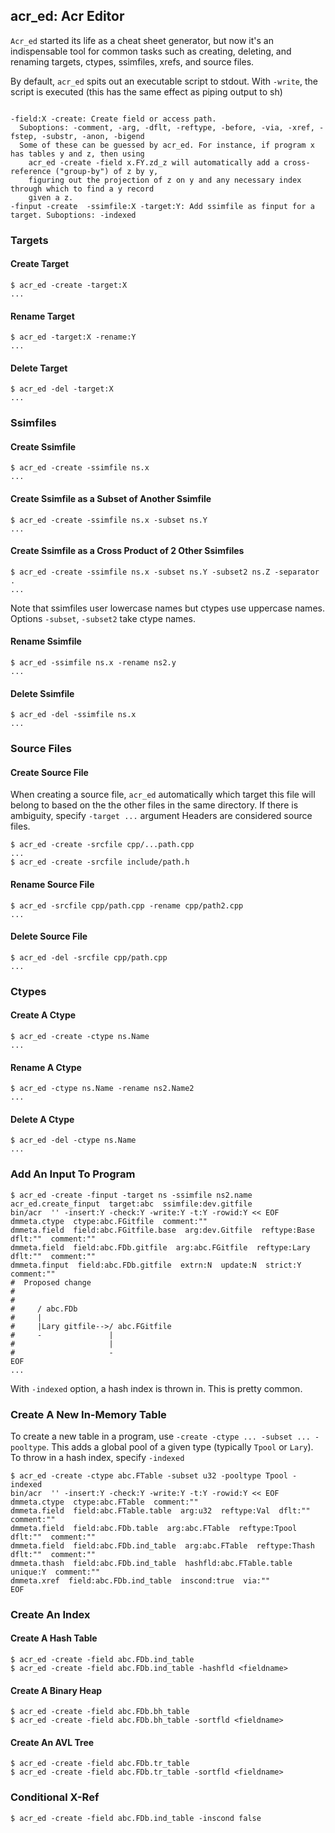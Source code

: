 ## acr_ed: Acr Editor

`Acr_ed` started its life as a cheat sheet generator, but now it's an indispensable 
tool for common tasks such as creating, deleting, and renaming targets, ctypes, ssimfiles,
xrefs, and source files.

By default, `acr_ed` spits out an executable script to stdout. With
`-write`, the script is executed (this has the same effect as piping output
to sh)

~~~

-field:X -create: Create field or access path.
  Suboptions: -comment, -arg, -dflt, -reftype, -before, -via, -xref, -fstep, -substr, -anon, -bigend
  Some of these can be guessed by acr_ed. For instance, if program x has tables y and z, then using
    acr_ed -create -field x.FY.zd_z will automatically add a cross-reference ("group-by") of z by y,
    figuring out the projection of z on y and any necessary index through which to find a y record
    given a z.
-finput -create  -ssimfile:X -target:Y: Add ssimfile as finput for a target. Suboptions: -indexed

~~~

### Targets

#### Create Target

    $ acr_ed -create -target:X
    ...

#### Rename Target

    $ acr_ed -target:X -rename:Y
    ...

#### Delete Target

    $ acr_ed -del -target:X
    ...

### Ssimfiles

#### Create Ssimfile

    $ acr_ed -create -ssimfile ns.x 
    ...

#### Create Ssimfile as a Subset of Another Ssimfile

    $ acr_ed -create -ssimfile ns.x -subset ns.Y
    ...

#### Create Ssimfile as a Cross Product of 2 Other Ssimfiles

    $ acr_ed -create -ssimfile ns.x -subset ns.Y -subset2 ns.Z -separator .
    ...

Note that ssimfiles user lowercase names but ctypes use uppercase names.
Options `-subset`, `-subset2` take ctype names.

#### Rename Ssimfile

    $ acr_ed -ssimfile ns.x -rename ns2.y
    ...

#### Delete Ssimfile

    $ acr_ed -del -ssimfile ns.x
    ...

### Source Files

#### Create Source File
When creating a source file, `acr_ed` automatically which target
this file will belong to based on the the other files in the same directory.
If there is ambiguity, specify `-target ...` argument
Headers are considered source files.

    $ acr_ed -create -srcfile cpp/...path.cpp
    ...
    $ acr_ed -create -srcfile include/path.h

#### Rename Source File

    $ acr_ed -srcfile cpp/path.cpp -rename cpp/path2.cpp
    ...

#### Delete Source File

    $ acr_ed -del -srcfile cpp/path.cpp
    ...

### Ctypes

#### Create A Ctype

    $ acr_ed -create -ctype ns.Name
    ...

#### Rename A Ctype

    $ acr_ed -ctype ns.Name -rename ns2.Name2
    ...

#### Delete A Ctype

    $ acr_ed -del -ctype ns.Name
    ...
    
### Add An Input To Program

    $ acr_ed -create -finput -target ns -ssimfile ns2.name
    acr_ed.create_finput  target:abc  ssimfile:dev.gitfile
    bin/acr  '' -insert:Y -check:Y -write:Y -t:Y -rowid:Y << EOF
    dmmeta.ctype  ctype:abc.FGitfile  comment:""
    dmmeta.field  field:abc.FGitfile.base  arg:dev.Gitfile  reftype:Base  dflt:""  comment:""
    dmmeta.field  field:abc.FDb.gitfile  arg:abc.FGitfile  reftype:Lary  dflt:""  comment:""
    dmmeta.finput  field:abc.FDb.gitfile  extrn:N  update:N  strict:Y  comment:""
    #  Proposed change
    #
    #
    #     / abc.FDb
    #     |
    #     |Lary gitfile-->/ abc.FGitfile
    #     -               |
    #                     |
    #                     -
    EOF
    ...
    
With `-indexed` option, a hash index is thrown in. This is pretty common.

### Create A New In-Memory Table

To create a new table in a program, use `-create -ctype ... -subset ... -pooltype`.
This adds a global pool of a given type (typically `Tpool` or `Lary`).
To throw in a hash index, specify `-indexed`

    $ acr_ed -create -ctype abc.FTable -subset u32 -pooltype Tpool -indexed
    bin/acr  '' -insert:Y -check:Y -write:Y -t:Y -rowid:Y << EOF
    dmmeta.ctype  ctype:abc.FTable  comment:""
    dmmeta.field  field:abc.FTable.table  arg:u32  reftype:Val  dflt:""  comment:""
    dmmeta.field  field:abc.FDb.table  arg:abc.FTable  reftype:Tpool  dflt:""  comment:""
    dmmeta.field  field:abc.FDb.ind_table  arg:abc.FTable  reftype:Thash  dflt:""  comment:""
    dmmeta.thash  field:abc.FDb.ind_table  hashfld:abc.FTable.table  unique:Y  comment:""
    dmmeta.xref  field:abc.FDb.ind_table  inscond:true  via:""
    EOF

### Create An Index

#### Create A Hash Table

    $ acr_ed -create -field abc.FDb.ind_table
    $ acr_ed -create -field abc.FDb.ind_table -hashfld <fieldname>

#### Create A Binary Heap

    $ acr_ed -create -field abc.FDb.bh_table
    $ acr_ed -create -field abc.FDb.bh_table -sortfld <fieldname>

#### Create An AVL Tree

    $ acr_ed -create -field abc.FDb.tr_table
    $ acr_ed -create -field abc.FDb.tr_table -sortfld <fieldname>

### Conditional X-Ref

    $ acr_ed -create -field abc.FDb.ind_table -inscond false
